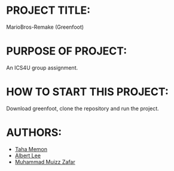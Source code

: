 # PROJECT TITLE:
  MarioBros-Remake (Greenfoot)

# PURPOSE OF PROJECT:
  An ICS4U group assignment. 

# HOW TO START THIS PROJECT:
  Download greenfoot, clone the repository and run the project. 
  
# AUTHORS: 
  - [Taha Memon](https://github.com/TahaM1)
  - [Albert Lee](https://github.com/AlbertLee986)
  - [Muhammad Muizz Zafar](https://github.com/muizzzafar11)
